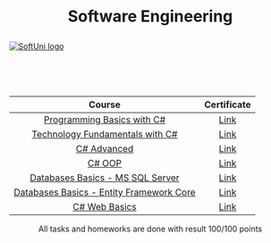# <p align="center">Software Engineering<p>

<a href="https://softuni.bg/trainings/courses" rel="Courses">  ![SoftUni logo][logo] <a/>

[logo]: http://innovationstarterbox.bg/wp-content/uploads/2016/05/Softuni_logo_trasparent.png "Logo"

<br/>
<br/>
<br/>

   |**Course**|**Certificate**| 
   | :---:  | :---:  |
   |<a href="https://softuni.bg/trainings/2073/programming-basics-with-csharp-september-2018" > Programming Basics with C# </a>   | <a href="https://softuni.bg/certificates/details/60321/fd3aab98"> Link</a> |
   |<a href="https://softuni.bg/trainings/2237/technology-fundamentals-with-csharp-january-2019"> Technology Fundamentals with C# </a>| <a href="https://softuni.bg/certificates/details/65334/57fb586b"> Link</a> |
   |<a href="https://softuni.bg/trainings/2348/csharp-advanced-may-2019"> C# Advanced </a>| <a href="https://softuni.bg/certificates/details/67735/cea02355"> Link</a> |
   |<a href="https://softuni.bg/trainings/2349/csharp-oop-june-2019"> C# OOP </a>| <a href="https://softuni.bg/certificates/details/69812/009c9751"> Link</a> |
   |<a href="https://softuni.bg/trainings/2495/databases-basics-ms-sql-server-september-2019"> Databases Basics - MS SQL Server </a>| <a href="https://softuni.bg/certificates/details/71085/ee12dfa6"> Link</a> |
   |<a href="https://softuni.bg/trainings/2457/entity-framework-core-october-2019"> Databases Basics - Entity Framework Core </a>| <a href="https://softuni.bg/certificates/details/74177/f58a4a07"> Link</a> |
   |<a href="https://softuni.bg/trainings/2613/csharp-web-basics-january-2020"> C# Web Basics </a>| <a href="https://softuni.bg/certificates/details/77253/91b06626"> Link</a> |

<p align="center">All tasks and homeworks are done with result 100/100 points<p>
